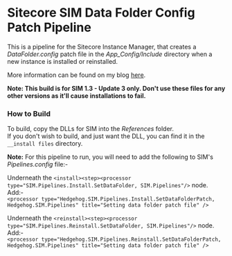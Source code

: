 Sitecore SIM Data Folder Config Patch Pipeline
==============================================

This is a pipeline for the Sitecore Instance Manager, that creates a *DataFolder.config* patch file in the *App_Config/Include* directory when a new instance is installed or reinstalled.

More information can be found on my blog [here](http://www.seanholmesby.com/).

**Note: This build is for SIM 1.3 - Update 3 only. Don't use these files for any other versions as it'll cause installations to fail.**


### How to Build ###
To build, copy the DLLs for SIM into the *References* folder.<br />
If you don't wish to build, and just want the DLL, you can find it in the `__install files` directory.

**Note:** For this pipeline to run, you will need to add the following to SIM's *Pipelines.config* file:-

Underneath the `<install><step><processor type="SIM.Pipelines.Install.SetDataFolder, SIM.Pipelines"/>` node.<br />
Add:- <br />
`<processor type="Hedgehog.SIM.Pipelines.Install.SetDataFolderPatch, Hedgehog.SIM.Pipelines" title="Setting data folder patch file" />`

Underneath the `<reinstall><step><processor type="SIM.Pipelines.Reinstall.SetDataFolder, SIM.Pipelines"/>` node.<br />
Add:- <br />
`<processor type="Hedgehog.SIM.Pipelines.Reinstall.SetDataFolderPatch, Hedgehog.SIM.Pipelines" title="Setting data folder patch file" />`